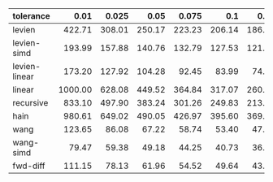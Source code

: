 | tolerance    |   0.01 |   0.025 |   0.05 |   0.075 |   0.1 |   0.15 |   0.2 |   0.25 |   0.5 |   1 |
|--------------| ------:| ------:| ------:| ------:| ------:| ------:| ------:| ------:| ------:| ------:|
|levien        | 422.71 | 308.01 | 250.17 | 223.23 | 206.14 | 186.08 | 174.46 | 165.93 | 144.04 | 126.89 |
|levien-simd   | 193.99 | 157.88 | 140.76 | 132.79 | 127.53 | 121.67 | 118.44 | 115.54 | 108.34 | 102.72 |
|levien-linear | 173.20 | 127.92 | 104.28 | 92.45 | 83.99 | 74.57 | 69.04 | 64.61 | 51.77 | 43.47 |
|linear        | 1000.00 | 628.08 | 449.52 | 364.84 | 317.07 | 260.81 | 222.06 | 197.06 | 139.17 | 97.03 |
|recursive     | 833.10 | 497.90 | 383.24 | 301.26 | 249.83 | 213.92 | 191.49 | 169.78 | 111.28 | 83.88 |
|hain          | 980.61 | 649.02 | 490.05 | 426.97 | 395.60 | 369.66 | 371.92 | 396.11 | 286.63 | 209.35 |
|wang          | 123.65 | 86.08 | 67.22 | 58.74 | 53.40 | 47.05 | 42.45 | 39.37 | 31.68 | 25.73 |
|wang-simd     | 79.47 | 59.38 | 49.18 | 44.25 | 40.73 | 36.54 | 33.78 | 31.83 | 27.01 | 23.24 |
|fwd-diff      | 111.15 | 78.13 | 61.96 | 54.52 | 49.64 | 43.70 | 39.79 | 37.14 | 30.47 | 25.01 |
